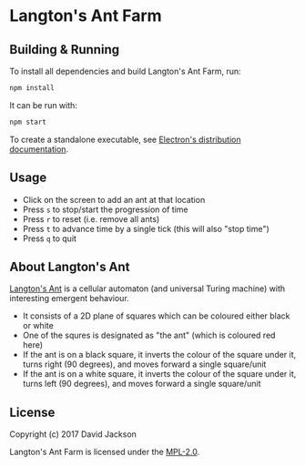 <!--
This Source Code Form is subject to the terms of the Mozilla Public
License, v. 2.0. If a copy of the MPL was not distributed with this
file, You can obtain one at http://mozilla.org/MPL/2.0/.
-->

<!--
Copyright (c) 2017 David Jackson
-->

# Langton's Ant Farm

## Building & Running

To install all dependencies and build Langton's Ant Farm, run:

```sh
npm install
```

It can be run with:

```sh
npm start
```

To create a standalone executable, see [Electron's distribution documentation](https://electron.atom.io/docs/tutorial/application-distribution/).

## Usage

* Click on the screen to add an ant at that location
* Press `s` to stop/start the progression of time
* Press `r` to reset (i.e. remove all ants)
* Press `t` to advance time by a single tick (this will also "stop time")
* Press `q` to quit

## About Langton's Ant

[Langton's Ant](https://en.wikipedia.org/wiki/Langton%27s_ant) is a cellular
automaton (and universal Turing machine) with interesting emergent behaviour.

* It consists of a 2D plane of squares which can be coloured either black or
  white
* One of the squres is designated as "the ant" (which is coloured red here)
* If the ant is on a black square, it inverts the colour of the square under it,
  turns right (90 degrees), and moves forward a single square/unit
* If the ant is on a white square, it inverts the colour of the square under it,
  turns left (90 degrees), and moves forward a single square/unit

## License

Copyright (c) 2017 David Jackson

Langton's Ant Farm is licensed under the
[MPL-2.0](https://www.mozilla.org/en-US/MPL/2.0/).
